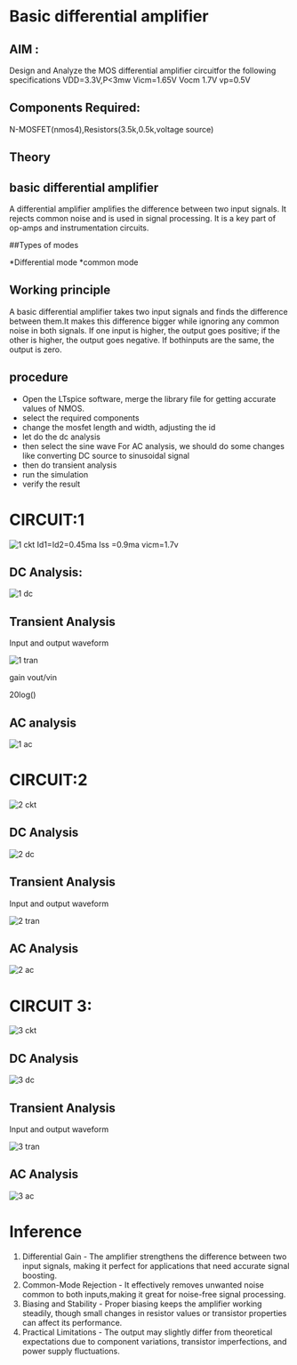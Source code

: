 # Basic differential amplifier

## AIM :

Design and Analyze the MOS differential amplifier circuitfor the following specifications
VDD=3.3V,P<3mw Vicm=1.65V Vocm 1.7V vp=0.5V



##  Components Required:

N-MOSFET(nmos4),Resistors(3.5k,0.5k,voltage source)

## Theory

## basic differential amplifier

A differential amplifier amplifies the difference between two input signals. It rejects common noise and is used in signal processing. It is a key part of op-amps and instrumentation
circuits.

##Types of modes

*Differential mode
*common mode

## Working principle

A basic differential amplifier takes two input signals and finds the difference between them.It makes this difference bigger while ignoring any common noise in both signals. If one input is higher, the output goes positive; if the other is higher, the output goes negative. If bothinputs are the same, the output is zero.

## procedure

* Open the LTspice software, merge the library file for getting accurate values of NMOS.
* select the required components
* change the mosfet length and width, adjusting the id
* let do the dc analysis
* then select the sine wave For AC analysis, we should do some changes like converting DC source to sinusoidal signal
* then do transient analysis
* run the simulation
* verify the result

# CIRCUIT:1
![1 ckt](https://github.com/user-attachments/assets/a5c02d0c-7316-4828-8b79-21dbc66e33ad)
Id1=Id2=0.45ma
Iss =0.9ma
vicm=1.7v

## DC Analysis:
![1 dc](https://github.com/user-attachments/assets/81f1a6bc-ce27-4cad-91fc-81eb46208ea6)

## Transient Analysis 

Input and output waveform

![1 tran](https://github.com/user-attachments/assets/d22409f5-3033-47df-8aef-822ff2992bc0)

gain vout/vin


   20log() 
## AC analysis
![1 ac](https://github.com/user-attachments/assets/5a36bad2-bfc8-4fa3-9aa4-716cafd0e626)

# CIRCUIT:2 
![2 ckt](https://github.com/user-attachments/assets/83de9dca-81f0-467e-8140-c2508f971968)

## DC Analysis
![2 dc](https://github.com/user-attachments/assets/84f95b69-c839-404a-b2b1-7893370bdaa0)

## Transient Analysis

Input and output waveform

![2 tran](https://github.com/user-attachments/assets/5739e54f-a00d-42e1-9954-dbeea4d5c244)

## AC Analysis
![2 ac](https://github.com/user-attachments/assets/8cd33435-3ba3-4834-a6ad-b5273a295c12)


# CIRCUIT 3:
![3 ckt](https://github.com/user-attachments/assets/0fbaa5db-a0c3-4c05-97d5-de06cee1df9d)


## DC Analysis
![3 dc](https://github.com/user-attachments/assets/ebd12f4f-8907-4cd3-a58b-3ccc23dc0823)

## Transient Analysis

Input and output waveform

![3 tran](https://github.com/user-attachments/assets/4615ba24-23eb-4a4a-b3a5-87e3bd53f047)

## AC Analysis
![3 ac](https://github.com/user-attachments/assets/c3186c74-8eaa-4d4e-a91f-c4448cbf6fde)

# Inference

1. Differential Gain - The amplifier strengthens the difference between two input signals, making it perfect for applications that need accurate signal boosting.
2. Common-Mode Rejection - It effectively removes unwanted noise common to both inputs,making it great for noise-free signal processing.
3. Biasing and Stability - Proper biasing keeps the amplifier working steadily, though small changes in resistor values or transistor properties can affect its performance.
4. Practical Limitations - The output may slightly differ from theoretical expectations due to component variations, transistor imperfections, and power supply fluctuations.

